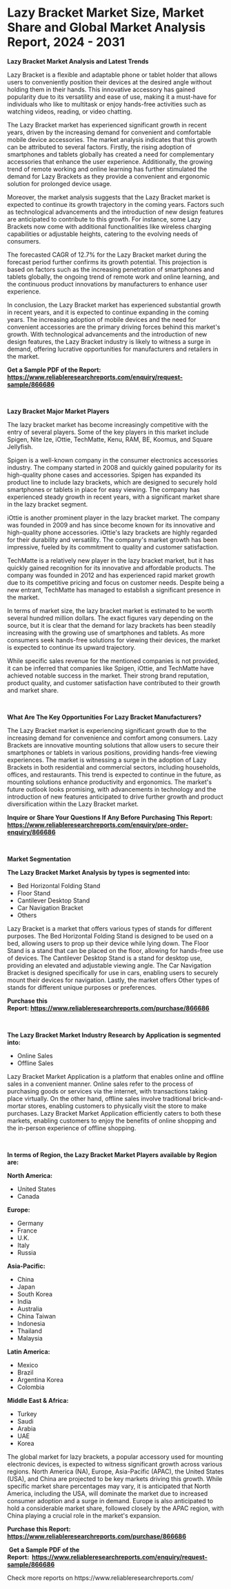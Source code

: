 <p><h1>Lazy Bracket Market Size, Market Share and Global Market Analysis Report, 2024 - 2031</h1></p><p><strong>Lazy Bracket Market Analysis and Latest Trends</strong></p>
<p><p>Lazy Bracket is a flexible and adaptable phone or tablet holder that allows users to conveniently position their devices at the desired angle without holding them in their hands. This innovative accessory has gained popularity due to its versatility and ease of use, making it a must-have for individuals who like to multitask or enjoy hands-free activities such as watching videos, reading, or video chatting.</p><p>The Lazy Bracket market has experienced significant growth in recent years, driven by the increasing demand for convenient and comfortable mobile device accessories. The market analysis indicates that this growth can be attributed to several factors. Firstly, the rising adoption of smartphones and tablets globally has created a need for complementary accessories that enhance the user experience. Additionally, the growing trend of remote working and online learning has further stimulated the demand for Lazy Brackets as they provide a convenient and ergonomic solution for prolonged device usage.</p><p>Moreover, the market analysis suggests that the Lazy Bracket market is expected to continue its growth trajectory in the coming years. Factors such as technological advancements and the introduction of new design features are anticipated to contribute to this growth. For instance, some Lazy Brackets now come with additional functionalities like wireless charging capabilities or adjustable heights, catering to the evolving needs of consumers.</p><p>The forecasted CAGR of 12.7% for the Lazy Bracket market during the forecast period further confirms its growth potential. This projection is based on factors such as the increasing penetration of smartphones and tablets globally, the ongoing trend of remote work and online learning, and the continuous product innovations by manufacturers to enhance user experience.</p><p>In conclusion, the Lazy Bracket market has experienced substantial growth in recent years, and it is expected to continue expanding in the coming years. The increasing adoption of mobile devices and the need for convenient accessories are the primary driving forces behind this market's growth. With technological advancements and the introduction of new design features, the Lazy Bracket industry is likely to witness a surge in demand, offering lucrative opportunities for manufacturers and retailers in the market.</p></p>
<p><strong>Get a Sample PDF of the Report:&nbsp; <a href="https://www.reliableresearchreports.com/enquiry/request-sample/866686">https://www.reliableresearchreports.com/enquiry/request-sample/866686</a></strong></p>
<p>&nbsp;</p>
<p><strong>Lazy Bracket Major Market Players</strong></p>
<p><p>The lazy bracket market has become increasingly competitive with the entry of several players. Some of the key players in this market include Spigen, Nite Ize, iOttie, TechMatte, Kenu, RAM, BE, Koomus, and Square Jellyfish.</p><p>Spigen is a well-known company in the consumer electronics accessories industry. The company started in 2008 and quickly gained popularity for its high-quality phone cases and accessories. Spigen has expanded its product line to include lazy brackets, which are designed to securely hold smartphones or tablets in place for easy viewing. The company has experienced steady growth in recent years, with a significant market share in the lazy bracket segment.</p><p>iOttie is another prominent player in the lazy bracket market. The company was founded in 2009 and has since become known for its innovative and high-quality phone accessories. iOttie's lazy brackets are highly regarded for their durability and versatility. The company's market growth has been impressive, fueled by its commitment to quality and customer satisfaction.</p><p>TechMatte is a relatively new player in the lazy bracket market, but it has quickly gained recognition for its innovative and affordable products. The company was founded in 2012 and has experienced rapid market growth due to its competitive pricing and focus on customer needs. Despite being a new entrant, TechMatte has managed to establish a significant presence in the market.</p><p>In terms of market size, the lazy bracket market is estimated to be worth several hundred million dollars. The exact figures vary depending on the source, but it is clear that the demand for lazy brackets has been steadily increasing with the growing use of smartphones and tablets. As more consumers seek hands-free solutions for viewing their devices, the market is expected to continue its upward trajectory.</p><p>While specific sales revenue for the mentioned companies is not provided, it can be inferred that companies like Spigen, iOttie, and TechMatte have achieved notable success in the market. Their strong brand reputation, product quality, and customer satisfaction have contributed to their growth and market share.</p></p>
<p>&nbsp;</p>
<p><strong>What Are The Key Opportunities For Lazy Bracket Manufacturers?</strong></p>
<p><p>The Lazy Bracket market is experiencing significant growth due to the increasing demand for convenience and comfort among consumers. Lazy Brackets are innovative mounting solutions that allow users to secure their smartphones or tablets in various positions, providing hands-free viewing experiences. The market is witnessing a surge in the adoption of Lazy Brackets in both residential and commercial sectors, including households, offices, and restaurants. This trend is expected to continue in the future, as mounting solutions enhance productivity and ergonomics. The market's future outlook looks promising, with advancements in technology and the introduction of new features anticipated to drive further growth and product diversification within the Lazy Bracket market.</p></p>
<p><strong>Inquire or Share Your Questions If Any Before Purchasing This Report: <a href="https://www.reliableresearchreports.com/enquiry/pre-order-enquiry/866686">https://www.reliableresearchreports.com/enquiry/pre-order-enquiry/866686</a></strong></p>
<p>&nbsp;</p>
<p><strong>Market Segmentation</strong></p>
<p><strong>The Lazy Bracket Market Analysis by types is segmented into:</strong></p>
<p><ul><li>Bed Horizontal Folding Stand</li><li>Floor Stand</li><li>Cantilever Desktop Stand</li><li>Car Navigation Bracket</li><li>Others</li></ul></p>
<p><p>Lazy Bracket is a market that offers various types of stands for different purposes. The Bed Horizontal Folding Stand is designed to be used on a bed, allowing users to prop up their device while lying down. The Floor Stand is a stand that can be placed on the floor, allowing for hands-free use of devices. The Cantilever Desktop Stand is a stand for desktop use, providing an elevated and adjustable viewing angle. The Car Navigation Bracket is designed specifically for use in cars, enabling users to securely mount their devices for navigation. Lastly, the market offers Other types of stands for different unique purposes or preferences.</p></p>
<p><strong>Purchase this Report:&nbsp;<a href="https://www.reliableresearchreports.com/purchase/866686">https://www.reliableresearchreports.com/purchase/866686</a></strong></p>
<p>&nbsp;</p>
<p><strong>The Lazy Bracket Market Industry Research by Application is segmented into:</strong></p>
<p><ul><li>Online Sales</li><li>Offline Sales</li></ul></p>
<p><p>Lazy Bracket Market Application is a platform that enables online and offline sales in a convenient manner. Online sales refer to the process of purchasing goods or services via the internet, with transactions taking place virtually. On the other hand, offline sales involve traditional brick-and-mortar stores, enabling customers to physically visit the store to make purchases. Lazy Bracket Market Application efficiently caters to both these markets, enabling customers to enjoy the benefits of online shopping and the in-person experience of offline shopping.</p></p>
<p>&nbsp;</p>
<p><strong>In terms of Region, the Lazy Bracket Market Players available by Region are:</strong></p>
<p>
    <p> <strong> North America: </strong>
        <ul>
            <li>United States</li>
            <li>Canada</li>
        </ul>
        </p> 
    <p> <strong> Europe: </strong>
        <ul>
            <li>Germany</li>
            <li>France</li>
            <li>U.K.</li>
            <li>Italy</li>
            <li>Russia</li>
        </ul>
        </p> 
    <p> <strong> Asia-Pacific: </strong>
        <ul>
            <li>China</li>
            <li>Japan</li>
            <li>South Korea</li>
            <li>India</li>
            <li>Australia</li>
            <li>China Taiwan</li>
            <li>Indonesia</li>
            <li>Thailand</li>
            <li>Malaysia</li>
        </ul>
        </p> 
    <p> <strong> Latin America: </strong>
        <ul>
            <li>Mexico</li>
            <li>Brazil</li>
            <li>Argentina Korea</li>
            <li>Colombia</li>
        </ul>
        </p> 
    <p> <strong> Middle East & Africa: </strong>
        <ul>
            <li>Turkey</li>
            <li>Saudi</li>
            <li>Arabia</li>
            <li>UAE</li>
            <li>Korea</li>
        </ul>
    </p>
    </p>
<p><p>The global market for lazy brackets, a popular accessory used for mounting electronic devices, is expected to witness significant growth across various regions. North America (NA), Europe, Asia-Pacific (APAC), the United States (USA), and China are projected to be key markets driving this growth. While specific market share percentages may vary, it is anticipated that North America, including the USA, will dominate the market due to increased consumer adoption and a surge in demand. Europe is also anticipated to hold a considerable market share, followed closely by the APAC region, with China playing a crucial role in the market's expansion.</p></p>
<p><strong>Purchase this Report: <a href="https://www.reliableresearchreports.com/purchase/866686">https://www.reliableresearchreports.com/purchase/866686</a></strong></p>
<p>&nbsp;<strong>Get a Sample PDF of the Report:&nbsp;&nbsp;<a href="https://www.reliableresearchreports.com/enquiry/request-sample/866686">https://www.reliableresearchreports.com/enquiry/request-sample/866686</a></strong></p>
<p><strong></strong></p>
<p>Check more reports on https://www.reliableresearchreports.com/</p>